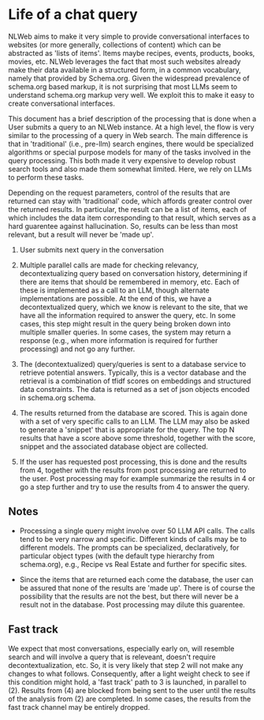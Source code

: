 # Life of a chat query


NLWeb aims to make it very simple to provide conversational interfaces to
websites (or more generally, collections of content) which can be abstracted
as 'lists of items'. Items maybe recipes, events, products, books, movies, etc.
NLWeb leverages the fact that most such websites already make their data
available in a structured form, in a common vocabulary, namely that provided
by Schema.org. Given the widespread prevalence of schema.org based markup,
it is not surprising that most LLMs seem to understand schema.org markup very well.
We exploit this to make it easy to create conversational interfaces.

This document has a brief description of the processing that is done when a User submits
a query to an NLWeb instance. At a high level, the flow is very similar to
the processing of a query in Web search. The main difference is that in 'traditional'
(i.e., pre-llm) search engines, there would be specialized algorithms or special
purpose models for many of the tasks involved in  the query processing. This
both made it very expensive to develop robust search tools and also made them
somewhat limited. Here, we rely on LLMs to perform these tasks.

Depending on the request parameters, control of the results that are returned can
stay with 'traditional' code, which affords greater control over the returned
results. In particular, the result can be a list of items, each of which includes
the data item corresponding to that result, which serves as a hard guarentee against
hallucination. So, results can be less than most relevant, but a result will never
be 'made up'.

1. User submits next query in the conversation

2. Multiple parallel calls are made for checking relevancy, decontextualizing query based on conversation history, determining if there are items that should be remembered in memory, etc. Each of these is implemented as a call to an LLM, though alternate implementations are possible. At the end of this, we have a decontextualized query, which we know is relevant to the site, that we have all the information required to answer the query, etc. In some cases, this step might result in the query being broken down into multiple smaller queries. In some cases, the system may return a response (e.g., when more information is required for further processing) and not go any further. 

3. The (decontextualized) query/queries is sent to a database service to retrieve potential answers. Typically, this is a vector database and the retrieval is a combination of tfidf scores on embeddings and structured data constraints. The data is returned as a set of json objects encoded in schema.org schema. 

4. The results returned from the database are scored. This is again done with a set of very specific calls to an LLM. The LLM may also be asked to generate a 'snippet' that is appropriate for the query. The top N results that have a score above some threshold, together with the score, snippet and the associated database object are collected.

5. If the user has requested post processing, this is done and the results from 4, together with the results from post processing are returned to the user. Post processing may for example summarize the results in 4 or go a step further and try to use the results from 4 to answer the query.

## Notes

- Processing a single query might involve over 50 LLM API calls. The calls tend to be very narrow and specific. Different kinds of calls may be to different models. The prompts can be specialized, declaratively, for particular object types (with the default type hierarchy from schema.org), e.g., Recipe vs Real Estate and further for specific sites.

- Since the items that are returned each come the database, the user can be assured that none of the results are 'made up'. There is of course the possibility that the results are not the best, but there will never be a result not in the database. Post processing may dilute this guarentee.

## Fast track

We expect that most conversations, especially early on, will resemble search and will involve a query that is releveant, doesn't require decontextualization, etc. So, it is very likely that step 2 will not make any changes to what follows. Consequently, after a light weight check to see if this condition might hold, a 'fast track' path to 3 is launched, in parallel to (2). Results from (4) are blocked from being sent to the user until the results of the analysis from (2) are completed. In some cases, the results from the fast track channel may be entirely dropped.